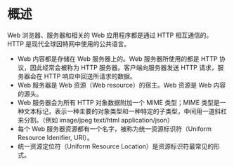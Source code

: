 # 概述
Web 浏览器、服务器和相关的 Web 应用程序都是通过 HTTP 相互通信的。HTTP 是现代全球因特网中使用的公共语言。

+ Web 内容都是存储在 Web 服务器上的。Web 服务器所使用的都是 HTTP 协议，因此经常会被称为 HTTP 服务器。客户端向服务器发送 HTTP 请求，服务器会在 HTTP 响应中回送所请求的数据。
+ Web 服务器是 Web 资源（Web resource）的宿主。Web 资源是 Web 内容的源头。
+ Web 服务器会为所有 HTTP 对象数据附加一个 MIME 类型；MIME 类型是一种文本标记，表示一种主要的对象类型和一种特定的子类型，中间用一道斜杠来分割。（例如 image/jpeg text/html application/json）
+ 每个 Web 服务器资源都有一个名字，被称为统一资源标识符（Uniform Resource Idenifier, URI）。
+ 统一资源定位符（Uniform Resource Location）是资源标识符最常见的形式。